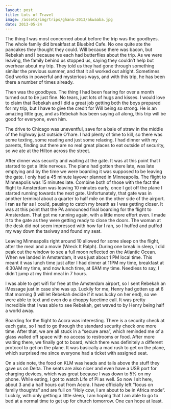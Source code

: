 ```yaml
---
layout: post
title: Lots of Travel
image: /assets/img/trips/ghana-2013/akwaaba.jpg
date: 2013-05-24
---
```


The thing I was most concerned about before the trip was the goodbyes. The whole family did breakfast at Bluebird Cafe. No one quite ate the pancakes they thought they could. Will because there was bacon, but Rebekah and I because we each had butterflies about the trip. As we were leaving, the family behind us stopped us, saying they couldn’t help but overhear about my trip. They told us they had gone through something similar the previous summer, and that it all worked out alright. Sometimes God works in powerful and mysterious ways, and with this trip, he has been there a number of times already.

Then was the goodbyes. The thing I had been fearing for over a month turned out to be just fine. No tears, just lots of hugs and kisses. I would love to claim that Rebekah and I did a great job getting both the boys prepared for my trip, but I have to give the credit for Will being so strong. He is an amazing little guy, and as Rebekah has been saying all along, this trip will be good for everyone, even him.

The drive to Chicago was uneventful, save for a bale of straw in the middle of the highway just outside O’hare. I had plenty of time to kill, so there was some texting, some reading and just some relaxing. I had dinner with my parents, finding out there are no real great places to eat outside of security, so we ate at the Hilton across the street.

After dinner was security and waiting at the gate. It was at this point that I started to get a little nervous. The plane had gotten there late, was late emptying and by the time we were boarding it was supposed to be leaving the gate. I only had a 45 minute layover planned in Minneapolis. The flight to Minneapolis was 15 minutes late. Combine both of those with the fact the flight to Amsterdam was leaving 10 minutes early, once I got off the plane I started running towards the next gate. Unfortunately, that gate was in another terminal about a quarter to half mile on the other side of the airport. I ran as far as I could, pausing to catch my breath as I was getting closer. It was at this point that the PA announced final boarding for the flight to Amsterdam. That got me running again, with a little more effort even. I made it to the gate as they were getting ready to close the doors. The woman at the desk did not seem impressed with how far I ran, so I huffed and puffed my way down the taxiway and found my seat.

Leaving Minneapolis right around 10 allowed for some sleep on the flight, after the meal and a movie (Wreck It Ralph). During one break in sleep, I did peak out the window to see a full moon reflected on the Atlantic Ocean. When we landed in Amsterdam, it was just about 1 PM local time. This meant it was lunch time just after I had dinner at 11PM my time, breakfast at 4:30AM my time, and now lunch time, at 6AM my time. Needless to say, I didn’t jump at my third meal in 7 hours.

I was able to get wifi for free at the Amsterdam airport, so I sent Rebekah an iMessage just in case she was up. Luckily for me, Henry had gotten up at 6 that morning (I will let Rebekah decide if it was lucky on her end), so we were able to text and even do a choppy facetime call. It was pretty incredible that I was able to see Rebekah, get waved to by Henry being half a world away.

Boarding for the flight to Accra was interesting. There is a security check at each gate, so I had to go through the standard security check one more time. After that, we are all stuck in a “secure area”, which reminded me of a glass walled off space with no access to restrooms or food. After more waiting there, we finally got to board, which there was definitely a different protocol to get on the plane. It was basically a mad rush to get on the plane, which surprised me since everyone had a ticket with assigned seat.

On a side note, the food on KLM was heads and tails above the stuff they gave us on Delta. The seats are also nicer and even have a USB port for charging devices, which was great because I was down to 5% on my phone. While eating, I got to watch Life of Pi as well. So now I sit here, about 3 and a half hours out from Accra. I have officially left “focus on family thoughts” and are full on “Holy cow, I am about to be in Africa mode”. Luckily, with only getting a little sleep, I am hoping that I am able to go to bed at a normal time to get up for church tomorrow. One can hope at least.